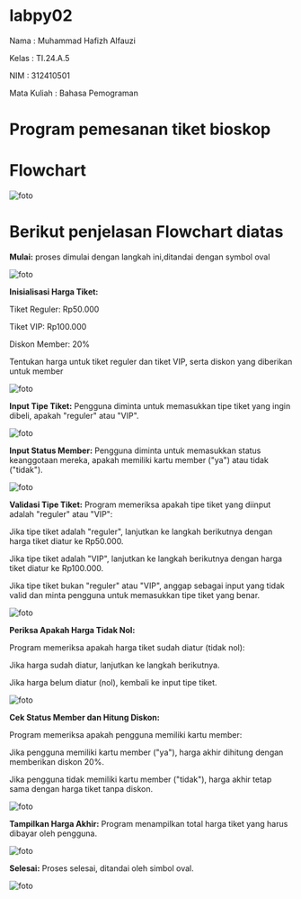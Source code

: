 # labpy02

Nama : Muhammad Hafizh Alfauzi

Kelas : TI.24.A.5

NIM : 312410501

Mata Kuliah : Bahasa Pemograman

# Program pemesanan tiket bioskop

# Flowchart

![foto](https://github.com/Moviezal/Praktikum3/blob/3105062ecdd95dd95d7429570e786a5eb5b94ee3/flowchart.jpg)

# Berikut penjelasan Flowchart diatas

**Mulai:** proses dimulai dengan langkah ini,ditandai dengan symbol oval

![foto](https://github.com/Moviezal/Praktikum3/blob/3105062ecdd95dd95d7429570e786a5eb5b94ee3/mulai.jpg)

**Inisialisasi Harga Tiket:**

Tiket Reguler: Rp50.000

Tiket VIP: Rp100.000

Diskon Member: 20%

Tentukan harga untuk tiket reguler dan tiket VIP, serta diskon yang diberikan untuk member

![foto](https://github.com/Moviezal/Praktikum3/blob/3105062ecdd95dd95d7429570e786a5eb5b94ee3/instalasi%20harga.jpg)

**Input Tipe Tiket:** Pengguna diminta untuk memasukkan tipe tiket yang ingin dibeli, apakah "reguler" atau "VIP".

![foto](https://github.com/Moviezal/Praktikum3/blob/3105062ecdd95dd95d7429570e786a5eb5b94ee3/input%20tipe%20tiket.jpg)

**Input Status Member:** Pengguna diminta untuk memasukkan status keanggotaan mereka, apakah memiliki kartu member ("ya") atau tidak ("tidak").

![foto](https://github.com/Moviezal/Praktikum3/blob/3105062ecdd95dd95d7429570e786a5eb5b94ee3/input%20status%20tiket%20member.jpg)

**Validasi Tipe Tiket:** Program memeriksa apakah tipe tiket yang diinput adalah "reguler" atau "VIP":

Jika tipe tiket adalah "reguler", lanjutkan ke langkah berikutnya dengan harga tiket diatur ke Rp50.000.

Jika tipe tiket adalah "VIP", lanjutkan ke langkah berikutnya dengan harga tiket diatur ke Rp100.000.

Jika tipe tiket bukan "reguler" atau "VIP", anggap sebagai input yang tidak valid dan minta pengguna untuk memasukkan tipe tiket yang benar.

![foto](https://github.com/Moviezal/Praktikum3/blob/3105062ecdd95dd95d7429570e786a5eb5b94ee3/tipe%20tiket.jpg)

**Periksa Apakah Harga Tidak Nol:**

Program memeriksa apakah harga tiket sudah diatur (tidak nol):

Jika harga sudah diatur, lanjutkan ke langkah berikutnya.

Jika harga belum diatur (nol), kembali ke input tipe tiket.

![foto](https://github.com/Moviezal/Praktikum3/blob/3105062ecdd95dd95d7429570e786a5eb5b94ee3/apakah%20harga%20%3D0.jpg)

**Cek Status Member dan Hitung Diskon:**

Program memeriksa apakah pengguna memiliki kartu member:

Jika pengguna memiliki kartu member ("ya"), harga akhir dihitung dengan memberikan diskon 20%.

Jika pengguna tidak memiliki kartu member ("tidak"), harga akhir tetap sama dengan harga tiket tanpa diskon.

![foto](https://github.com/Moviezal/Praktikum3/blob/3105062ecdd95dd95d7429570e786a5eb5b94ee3/status%20member.jpg)

**Tampilkan Harga Akhir:** Program menampilkan total harga tiket yang harus dibayar oleh pengguna.

![foto](https://github.com/Moviezal/Praktikum3/blob/3105062ecdd95dd95d7429570e786a5eb5b94ee3/tampilkan%20harga%20akhir.jpg)

**Selesai:** Proses selesai, ditandai oleh simbol oval.

![foto](https://github.com/Moviezal/Praktikum3/blob/3105062ecdd95dd95d7429570e786a5eb5b94ee3/selesai.jpg)







